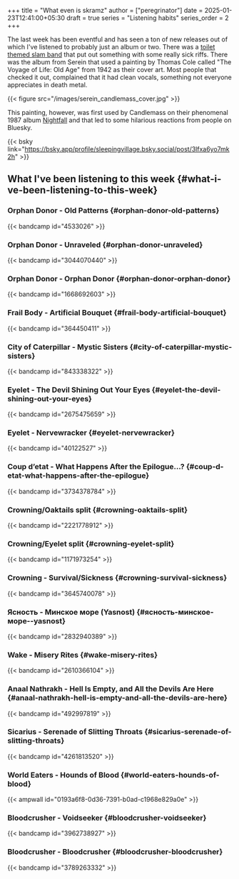 +++
title = "What even is skramz"
author = ["peregrinator"]
date = 2025-01-23T12:41:00+05:30
draft = true
series = "Listening habits"
series_order = 2
+++

The last week has been eventful and has seen a ton of new releases out
of which I've listened to probably just an album or two. There was a
[toilet themed slam band](https://putriddefecation.bandcamp.com/album/tales-from-the-toilet) that put out something with some really sick
riffs. There was the album from Serein that used a painting by Thomas
Cole called "The Voyage of Life: Old Age" from 1942 as their cover
art. Most people that checked it out, complained that it had clean
vocals, something not everyone appreciates in death metal.

{{< figure src="/images/serein_candlemass_cover.jpg" >}}

This painting, however, was first used by Candlemass on their
phenomenal 1987 album [Nightfall](https://peaceville.bandcamp.com/album/nightfall) and that led to some hilarious
reactions from people on Bluesky.

{{< bsky link="https://bsky.app/profile/sleepingvillage.bsky.social/post/3lfxa6yo7mk2h" >}}


## What I've been listening to this week {#what-i-ve-been-listening-to-this-week}


### Orphan Donor - Old Patterns {#orphan-donor-old-patterns}

{{< bandcamp id="4533026" >}}


### Orphan Donor - Unraveled {#orphan-donor-unraveled}

{{< bandcamp id="3044070440" >}}


### Orphan Donor - Orphan Donor {#orphan-donor-orphan-donor}

{{< bandcamp id="1668692603" >}}


### Frail Body - Artificial Bouquet {#frail-body-artificial-bouquet}

{{< bandcamp id="364450411" >}}


### City of Caterpillar - Mystic Sisters {#city-of-caterpillar-mystic-sisters}

{{< bandcamp id="843338322" >}}


### Eyelet - The Devil Shining Out Your Eyes {#eyelet-the-devil-shining-out-your-eyes}

{{< bandcamp id="2675475659" >}}


### Eyelet - Nervewracker {#eyelet-nervewracker}

{{< bandcamp id="40122527" >}}


### Coup d’etat - What Happens After the Epilogue…? {#coup-d-etat-what-happens-after-the-epilogue}

{{< bandcamp id="3734378784" >}}


### Crowning/Oaktails split {#crowning-oaktails-split}

{{< bandcamp id="2221778912" >}}


### Crowning/Eyelet split {#crowning-eyelet-split}

{{< bandcamp id="1171973254" >}}


### Crowning - Survival/Sickness {#crowning-survival-sickness}

{{< bandcamp id="3645740078" >}}


### Ясность - Минское море (Yasnost) {#ясность-минское-море--yasnost}

{{< bandcamp id="2832940389" >}}


### Wake - Misery Rites {#wake-misery-rites}

{{< bandcamp id="2610366104" >}}


### Anaal Nathrakh - Hell Is Empty, and All the Devils Are Here {#anaal-nathrakh-hell-is-empty-and-all-the-devils-are-here}

{{< bandcamp id="492997819" >}}


### Sicarius - Serenade of Slitting Throats {#sicarius-serenade-of-slitting-throats}

{{< bandcamp id="4261813520" >}}


### World Eaters - Hounds of Blood {#world-eaters-hounds-of-blood}

{{< ampwall id="0193a6f8-0d36-7391-b0ad-c1968e829a0e" >}}


### Bloodcrusher - Voidseeker {#bloodcrusher-voidseeker}

{{< bandcamp id="3962738927" >}}


### Bloodcrusher - Bloodcrusher {#bloodcrusher-bloodcrusher}

{{< bandcamp id="3789263332" >}}

